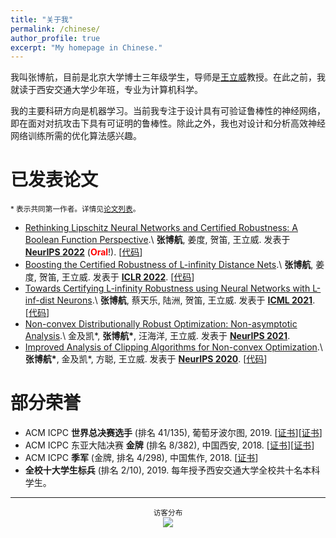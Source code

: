 ```yaml
---
title: "关于我"
permalink: /chinese/
author_profile: true
excerpt: "My homepage in Chinese."
---
```


我叫张博航，目前是北京大学博士三年级学生，导师是[王立威](http://www.liweiwang-pku.com/)教授。在此之前，我就读于西安交通大学少年班，专业为计算机科学。

我的主要科研方向是机器学习。当前我专注于设计具有可验证鲁棒性的神经网络，即在面对对抗攻击下具有可证明的鲁棒性。除此之外，我也对设计和分析高效神经网络训练所需的优化算法感兴趣。


已发表论文
======
<sub>\* 表示共同第一作者。详情见[论文列表](/publications/)。</sub>

* [Rethinking Lipschitz Neural Networks and Certified Robustness: A Boolean Function Perspective](https://arxiv.org/abs/2210.01787).\\
**张博航**, 姜度, 贺笛, 王立威. 发表于 [**NeurIPS 2022**](https://nips.cc/Conferences/2022) (**<font color=red>Oral</font>**!). \[[代码](https://github.com/zbh2047/SortNet)\]
* [Boosting the Certified Robustness of L-infinity Distance Nets](https://arxiv.org/abs/2110.06850).\\
**张博航**, 姜度, 贺笛, 王立威. 发表于 [**ICLR 2022**](https://iclr.cc/Conferences/2022). \[[代码](https://github.com/zbh2047/L_inf-dist-net-v2)\]
* [Towards Certifying L-infinity Robustness using Neural Networks with L-inf-dist Neurons](https://arxiv.org/abs/2102.05363).\\
**张博航**, 蔡天乐, 陆洲, 贺笛, 王立威. 发表于 [**ICML 2021**](https://icml.cc/Conferences/2021). \[[代码](https://github.com/zbh2047/L_inf-dist-net)\]
* [Non-convex Distributionally Robust Optimization: Non-asymptotic Analysis](https://arxiv.org/abs/2110.12459).\\
金及凯\*, **张博航\***, 汪海洋, 王立威. 发表于 [**NeurIPS 2021**](https://nips.cc/Conferences/2021).
* [Improved Analysis of Clipping Algorithms for Non-convex Optimization](https://arxiv.org/abs/2010.02519).\\
**张博航\***, 金及凯\*, 方聪, 王立威. 发表于 [**NeurIPS 2020**](https://nips.cc/Conferences/2020). \[[代码](https://github.com/zbh2047/clipping-algorithms)\]

部分荣誉
======

* ACM ICPC **世界总决赛选手** (排名 41/135), 葡萄牙波尔图, 2019. \[[证书](/files/WorldFinalCertificate.pdf)\]\[[证书](/files/WorldFinalCertificateIndividual.pdf)\]
* ACM ICPC 东亚大陆决赛 **金牌** (排名 8/382), 中国西安, 2018. \[[证书](/files/ECFinalCertificateTeam.pdf)\]\[[证书](/files/ECFinalCertificate.pdf)\]
* ACM ICPC **季军** (金牌, 排名 4/298), 中国焦作, 2018. \[[证书](/files/JiaozuoCertificate.pdf)\]
* **全校十大学生标兵** (排名 2/10), 2019. 每年授予西安交通大学全校共十名本科学生。

---
<center><sub>访客分布 </sub></center>

<center>
<a href='https://clustrmaps.com/site/1bnbv'  title='Visit tracker'><img src='//clustrmaps.com/map_v2.png?cl=6e799f&w=600&t=tt&d=g5Aslr0Ib3K9apqhyZbqykrtT9i1UzDxN64dEOprFLE&co=ffffff&ct=202020'/></a>
</center>